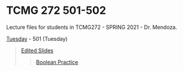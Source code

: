 # TCMG 272 501-502

Lecture files for students in TCMG272 - SPRING 2021 - Dr. Mendoza.

[Tuesday](https://github.com/paulageronimo/tcmg272/blob/main/week8/tuesday-08.py) - 501 (Tuesday)
> [Edited Slides](https://github.com/paulageronimo/tcmg272/blob/main/week8/Python%203.pdf)
>>[Boolean Practice](https://docs.google.com/spreadsheets/d/1YjA-vUUeW9ty79tzzPeikQi0X89DERhA2uyNOh-aEWU/edit#gid=0)

